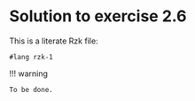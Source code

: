 # Solution to exercise 2.6

This is a literate Rzk file:

```rzk
#lang rzk-1
```

!!! warning

    To be done.
